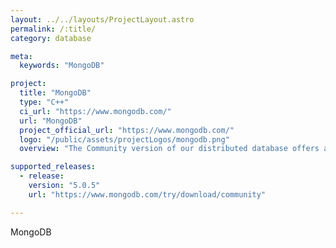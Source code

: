 ```yaml
---
layout: ../../layouts/ProjectLayout.astro
permalink: /:title/
category: database

meta:
  keywords: "MongoDB"

project:
  title: "MongoDB"
  type: "C++"
  ci_url: "https://www.mongodb.com/"
  url: "MongoDB"
  project_official_url: "https://www.mongodb.com/"
  logo: "/public/assets/projectLogos/mongodb.png"
  overview: "The Community version of our distributed database offers a flexible document data model along with support for ad-hoc queries, secondary indexing, and real-time aggregations to provide powerful ways to access and analyze your data."

supported_releases:
  - release:
    version: "5.0.5"
    url: "https://www.mongodb.com/try/download/community"

---
```


<p>MongoDB</p>
